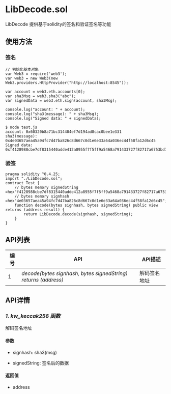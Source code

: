 # LibDecode.sol

LibDecode 提供基于solidity的签名和验证签名等功能

## 使用方法
### 签名
```shell script
// 初始化基本对象
var Web3 = require('web3');
var web3 = new Web3(new Web3.providers.HttpProvider("http://localhost:8545"));

var account = web3.eth.accounts[0];
var sha3Msg = web3.sha3("abc");
var signedData = web3.eth.sign(account, sha3Msg);

console.log("account: " + account);
console.log("sha3(message): " + sha3Msg);
console.log("Signed data: " + signedData);
```
```shell script
$ node test.js
account: 0x60320b8a71bc314404ef7d194ad8cac0bee1e331
sha3(message): 0x4e03657aea45a94fc7d47ba826c8d667c0d1e6e33a64a036ec44f58fa12d6c45
Signed data: 0xf4128988cbe7df8315440adde412a8955f7f5ff9a5468a791433727f82717a6753bd71882079522207060b681fbd3f5623ee7ed66e33fc8e581f442acbcf6ab800

```
### 验签
```shell script
pragma solidity ^0.4.25;
import "./LibDecode.sol";
contract Test {
    // bytes memory signedString =hex"f4128988cbe7df8315440adde412a8955f7f5ff9a5468a791433727f82717a6753bd71882079522207060b681fbd3f5623ee7ed66e33fc8e581f442acbcf6ab800";
    // bytes memory signhash =hex"4e03657aea45a94fc7d47ba826c8d667c0d1e6e33a64a036ec44f58fa12d6c45";
    function decode(bytes signhash, bytes signedString) public view returns (address result) {
        return LibDecode.decode(signhash, signedString);
    }
}
```

## API列表

编号 | API | API描述
---|---|---
1 | *decode(bytes signhash, bytes signedString) returns (address)* | 解码签名地址

## API详情

### ***1. kw_keccak256 函数***

解码签名地址

#### 参数

- signhash: sha3(msg)

- signedString: 签名后的数据
#### 返回值
- address
